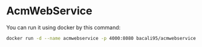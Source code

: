 # AcmWebService

You can run it using docker by this command:

```bash
docker run -d --name acmwebservice -p 4000:8080 bacali95/acmwebservice:latest
```
